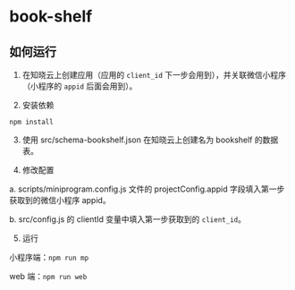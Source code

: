 # book-shelf

## 如何运行

1. 在知晓云上创建应用（应用的 `client_id` 下一步会用到），并关联微信小程序（小程序的 `appid` 后面会用到）。

2. 安装依赖

`npm install`

3. 使用 src/schema-bookshelf.json 在知晓云上创建名为 bookshelf 的数据表。

4. 修改配置

  a. scripts/miniprogram.config.js 文件的 projectConfig.appid 字段填入第一步获取到的微信小程序 appid。

  b. src/config.js 的 clientId 变量中填入第一步获取到的 `client_id`。

5. 运行

  小程序端：`npm run mp`

  web 端：`npm run web`
